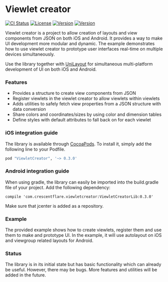 # Viewlet creator

[![CI Status](http://img.shields.io/travis/crescentflare/ViewletCreator.svg?style=flat)](https://travis-ci.org/crescentflare/ViewletCreator)
[![License](https://img.shields.io/cocoapods/l/ViewletCreator.svg?style=flat)](http://cocoapods.org/pods/ViewletCreator)
[![Version](https://img.shields.io/cocoapods/v/ViewletCreator.svg?style=flat)](http://cocoapods.org/pods/ViewletCreator)
[![Version](https://img.shields.io/bintray/v/crescentflare/maven/ViewletCreatorLib.svg?style=flat)](https://bintray.com/crescentflare/maven/ViewletCreatorLib)

Viewlet creator is a project to allow creation of layouts and view components from JSON on both iOS and Android. It provides a way to make UI development more modular and dynamic. The example demonstrates how to use viewlet creator to prototype user interfaces real-time on multiple devices simultaneously.

Use the library together with [UniLayout](https://github.com/crescentflare/UniLayout) for simultaneous multi-platform development of UI on both iOS and Android.


### Features

* Provides a structure to create view components from JSON
* Register viewlets in the viewlet creator to allow viewlets within viewlets
* Adds utilities to safely fetch view properties from a JSON structure with data conversion
* Share colors and coordinates/sizes by using color and dimension tables
* Define styles with default attributes to fall back on for each viewlet


### iOS integration guide

The library is available through [CocoaPods](http://cocoapods.org). To install it, simply add the following line to your Podfile.

```ruby
pod "ViewletCreator", '~> 0.3.0'
```


### Android integration guide

When using gradle, the library can easily be imported into the build.gradle file of your project. Add the following dependency:

```
compile 'com.crescentflare.viewletcreator:ViewletCreatorLib:0.3.0'
```

Make sure that jcenter is added as a repository.


### Example

The provided example shows how to create viewlets, register them and use them to make and prototype UI. In the example, it will use autolayout on iOS and viewgroup related layouts for Android.


### Status

The library is in its initial state but has basic functionality which can already be useful. However, there may be bugs. More features and utilities will be added in the future.
